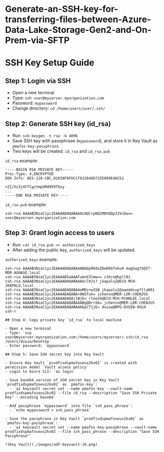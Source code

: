 # Generate-an-SSH-key-for-transferring-files-between-Azure-Data-Lake-Storage-Gen2-and-On-Prem-via-SFTP


# SSH Key Setup Guide

## Step 1: Login via SSH

- Open a new terminal
- Type: `ssh user@myserver.myorganization.com`
- Password: `mypassword`
- Change directory: `cd /home/users/user/.ssh/`


## Step 2: Generate SSH key (id_rsa)

- Run: `ssh-keygen -t rsa -b 4096`
- Save SSH key with passphrase (`mypassword`), and store it in Key Vault as `pmafos-key-passphrase`
- Two keys will be created: `id_rsa` and `id_rsa.pub`

`id_rsa` example:

```
-----BEGIN RSA PRIVATE KEY-----
Proc-Type: 4,ENCRYPTED
DEK-Info: AES-128-CBC,02658F6FDCCF632846D715E889E40252

+Z1/Xz3j4tTCgztmpUMd9X9TOxy
...
-----END RSA PRIVATE KEY-----
```


`id_rsa.pub` example:

```
ssh-rsa AAAAB3NzaC1yc2EAAAADAQABAAACAQC+pNQ1M0VQQp3JVcDw== user@myserver.myorganization.com
```

## Step 3: Grant login access to users

- Run: `cat id_rsa.pub >> authorized_keys`
- After adding the public key, `authorized_keys` will be updated.

`authorized_keys` example:
```
ssh-rsa AAAAB3NzaC1yc2EAAAADAQABAAABAQpR0doZDeD0GfnkuH maghagt5@IT-MDR-AGHAGO.local
ssh-rsa AAAAB3NzaC1yc2EAAAABIwAAAFumnX3lmw== ctbro@hpll01
ssh-rsa AAAAB3NzaC1yc2EAAAADAQABAAAUcl0Js7 jkapalu2@ECO-MCH-JKAPALU.local
ssh-rsa AAAAB3NzaC1yc2EAAAADAQABAAeMDz+w35B jkapalu2@aamddsvpf1la001
ssh-rsa AAAAB3NzaC1yc2EAAAADAQABA+0WSfuk= jchensn@MER-LDR-CHENJUS
ssh-rsa AAAAB3NzaC1yc2EAAAADAQAjtWjk= rleezh@ECO-MCH-RYANLEE.local
ssh-rsa AAAAB3NzaC1yc2EAAAADAQABAAABgQDrrXk= jchensn@MER-LDR-CHENJUS
ssh-rsa AAAAB3NzaC1yc2EAAAADAQABAAAbpCT1jE= dvuiw@RPU-DVUIW-9VLH
ssh-r

## Step 4: Copy private key `id_rsa` to local machine

- Open a new terminal
- Type: `scp user@myserver.myorganization.com:/home/users/myserver/.ssh/id_rsa /Users/dvuiw/Desktop`
- Enter password: `mypassword`

## Step 5: Save SSH secret key into Key Vault

- Ensure Key Vault `prodfixdspmafoseus2kv02` is created with permission model `Vault access policy`
- Login to Azure CLI: `az login`

- Save base64 version of SSH secret key in Key Vault `prodfixdspmafoseus2kv02` as `pmafos-key`:
  - `az keyvault secret set --name pmafos-key --vault-name prodfixdspmafoseus2kv02 --file id_rsa --description "Save SSH Private Key" --encoding base64`

- Add passphrase `mypassword` into file `ssh_pass_phrase`:
  - `echo mypassword > ssh_pass_phrase`

- Save the passphrase in Key Vault `prodfixdspmafoseus2kv02` as `pmafos-key-passphrase`:
  - `az keyvault secret set --name pmafos-key-passphrase --vault-name prodfixdspmafoseus2kv02 --file ssh_pass_phrase --description "Save SSH Passphrase"`

![Key Vault](./images/adf-keyvault-10.png)
